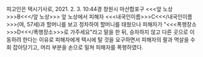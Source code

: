 피고인은 택시기사로, 2021. 2. 3. 10:44경 창원시 마산합포구 <<<앞 노상>>>B<<</앞 노상>>> 앞 노상에서 피해자 <<<내국인이름>>>C<<</내국인이름>>>(여, 57세)과 할머니를 보고 정차하여 할머니를 태웠으나 피해자가 "<<<폭행장소>>>D<<</폭행장소>>>로 가주세요"라고 말을 한 뒤, 승차하지 않고 다른 곳으로 이동하려 한다는 이유로 피해자에게 택시에 탈 것을 요구하면서 피해자의 팔과 멱살을 수 회 잡아당기고, 머리 부분을 손으로 밀쳐 피해자를 폭행하였다.